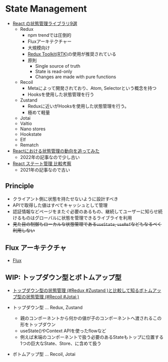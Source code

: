 # State Management

- [React の状態管理ライブラリ9選](https://zenn.dev/kazukix/articles/react-state-management-libraries)
  - Redux
    - npm trendでは圧倒的
    - Fluxアーキテクチャー
    - 大規模向け
    - [Redux Toolkit(RTK)](https://redux-toolkit.js.org/)の使用が推奨されている
    - 原則
      - Single source of truth
      - State is read-only
      - Changes are made with pure functions
  - Recoil
    - Metaによって開発されており、Atom, Selectorという概念を持つ
    - Hooksを使用した状態管理を行う
  - Zustand
    - Reduxに近いがHooksを使用した状態管理を行う。
    - 極めて軽量
  - Jotai
  - Valtio
  - Nano stores
  - Hookstate
  - Elf
  - Rematch
- [Reactにおける状態管理の動向を追ってみた](https://zenn.dev/yuki_tu/articles/a7b0a1a90c09f4)
  - 2022年の記事なので少し古い
- [React ステート管理 比較考察](https://blog.uhy.ooo/entry/2021-07-24/react-state-management/)
  - 2021年の記事なので古い

## Principle
- クライアント側に状態を持たせないように設計すべき
- APIで取得した値はすべてキャッシュとして管理
- 認証情報などページをまたぐ必要のあるもの、継続してユーザーに知らせ続けるものはグローバルに状態を管理できるライブライを利用
- ~~見た目の制御もローカルな状態管理である`useState`, `useRef`などもなるべく利用しない~~

## Flux アーキテクチャ
- [Flux](../../../architecture/flux.md)

## WIP: トップダウン型とボトムアップ型
- [トップダウン型の状態管理 (#Redux #Zustand )と比較して知るボトムアップ型の状態管理 (#Recoil #Jotai )](https://zenn.dev/jotaifriends/articles/d714f9c16c1d3a)

- トップダウン型 ... Redux, Zustand
  - 親のコンポーネントから何かの値が子のコンポーネントへ渡されるこの形をトップダウン
  - useState()やContext APIを使ったflowなど
  - 例えば末端のコンポーネントで扱う必要のあるStateもトップに位置する1つの巨大なState、Store、に含めて扱う
- ボトムアップ型 ... Recoil, Jotai

